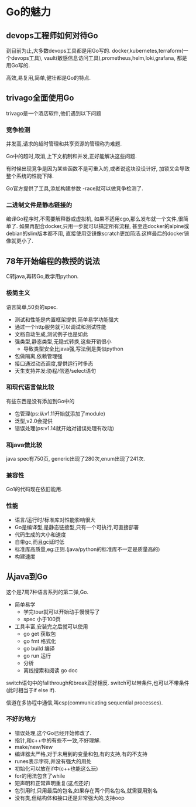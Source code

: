 # Go的魅力

## devops工程师如何对待Go

到目前为止,大多数devops工具都是用Go写的.
docker,kubernetes,terraform(一个devops工具),
vault(敏感信息访问工具),prometheus,helm,loki,grafana,
都是用Go写的.

高效,易复用,简单,健壮都是Go的特点.

## trivago全面使用Go

trivago是一个酒店软件,他们遇到以下问题

### 竞争检测

并发高,请求的超时管理和共享资源的管理称为难题.

Go中的超时,取消,上下文机制和并发,正好能解决这些问题.

有时候出现竞争是因为某些函数不是可重入的,或者说这块没设计好,
加锁又会导致整个系统的性能下降.

Go官方提供了工具,添加构建参数 -race就可以做竞争检测了.

### 二进制文件是静态链接的

编译Go程序时,不需要解释器或虚拟机,
如果不适用cgo,那么发布就一个文件,很简单了.
如果再配合docker,只用一步就可以搞定所有流程,
甚至连docker的alpine或debian的slim版本都不用,
直接使用空镜像scratch更加简洁.这样最后的docker镜像就更小了.

## 78年开始编程的教授的说法

C转java,再转Go,教学用python.

### 极简主义

语言简单,50页的spec.

- 测试和性能是内置框架提供,简单易学功能强大
- 通过一个http服务就可以调试和测试性能
- 文档自动生成,测试例子也是如此
- 强类型,静态类型,无隐式转换,这些开销很小
  - 导致类型安全比java强,写法倒是类似python
- 包做隔离,依赖管理强
- 接口通过动态调度,提供运行时多态
- 天生支持并发:协程/信道/select语句

### 和现代语言做比较

有些东西是没有添加到Go中的

- 包管理(ps:从v1.11开始就添加了module)
- 泛型,v2.0会提供
- 错误处理(ps:v1.14就开始对错误处理有改动)

### 和java做比较

java spec有750页,
generic出现了280次,enum出现了241次.

### 兼容性

Go1的代码现在依旧能用.

### 性能

- 语言/运行时/标准库对性能影响很大
- Go是编译型,是静态链接型,只有一个可执行,可直接部署
- 代码生成的大小和速度
- 自带gc,而且gc延时低
- 标准库高质量,eg:正则.(java/python的标准库不一定是质量高的)
- 构建速度

## 从java到Go

这个是7周7种语言系列的第二弹,Go.

- 简单易学
  - 学完tour就可以开始动手慢慢写了
  - spec 小于100页
- 工具丰富,安装完之后就可以使用
  - go get 获取包
  - go fmt 格式化
  - go build 编译
  - go run 运行
  - 分析
  - 离线搜索和阅读 go doc

switch语句中的fallthrough和break正好相反.
switch可以带条件,也可以不带条件(此时相当于if else if).

信道在多协程中通信,叫csp(communicating sequential processes).

### 不好的地方

- 错误处理,这个Go已经开始修改了.
- 指针,和c++中的有些不一致,不好理解.
- make/new/New
- 编译器太严格,对于未用到的变量和包,有的支持,有的不支持
- runes表示字符,并没有强大的用处
- 初始化可以放在if中(c++也能这么玩)
- for的用法包含了while
- 短声明和正常声明重复(这点还好)
- 包引用时,只用最后的包名,如果存在两个同名包名,就需要用别名
- 没有类,但结构体和接口还是非常强大的,支持oop
